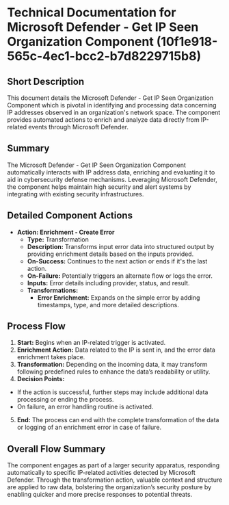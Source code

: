 # Technical Documentation for Microsoft Defender - Get IP Seen Organization Component (10f1e918-565c-4ec1-bcc2-b7d8229715b8)

## Short Description
This document details the Microsoft Defender - Get IP Seen Organization Component which is pivotal in identifying and processing data concerning IP addresses observed in an organization's network space. The component provides automated actions to enrich and analyze data directly from IP-related events through Microsoft Defender.

## Summary
The Microsoft Defender - Get IP Seen Organization Component automatically interacts with IP address data, enriching and evaluating it to aid in cybersecurity defense mechanisms. Leveraging Microsoft Defender, the component helps maintain high security and alert systems by integrating with existing security infrastructures.

## Detailed Component Actions
- **Action: Enrichment - Create Error**
  - **Type:** Transformation
  - **Description:** Transforms input error data into structured output by providing enrichment details based on the inputs provided.
  - **On-Success:** Continues to the next action or ends if it's the last action.
  - **On-Failure:** Potentially triggers an alternate flow or logs the error.
  - **Inputs:** Error details including provider, status, and result.
  - **Transformations:**
    - **Error Enrichment:** Expands on the simple error by adding timestamps, type, and more detailed descriptions.

## Process Flow
1. **Start:** Begins when an IP-related trigger is activated.
2. **Enrichment Action:** Data related to the IP is sent in, and the error data enrichment takes place.
3. **Transformation:** Depending on the incoming data, it may transform following predefined rules to enhance the data’s readability or utility.
4. **Decision Points:** 
  - If the action is successful, further steps may include additional data processing or ending the process.
  - On failure, an error handling routine is activated.
5. **End:** The process can end with the complete transformation of the data or logging of an enrichment error in case of failure.

## Overall Flow Summary
The component engages as part of a larger security apparatus, responding automatically to specific IP-related activities detected by Microsoft Defender. Through the transformation action, valuable context and structure are applied to raw data, bolstering the organization’s security posture by enabling quicker and more precise responses to potential threats.

